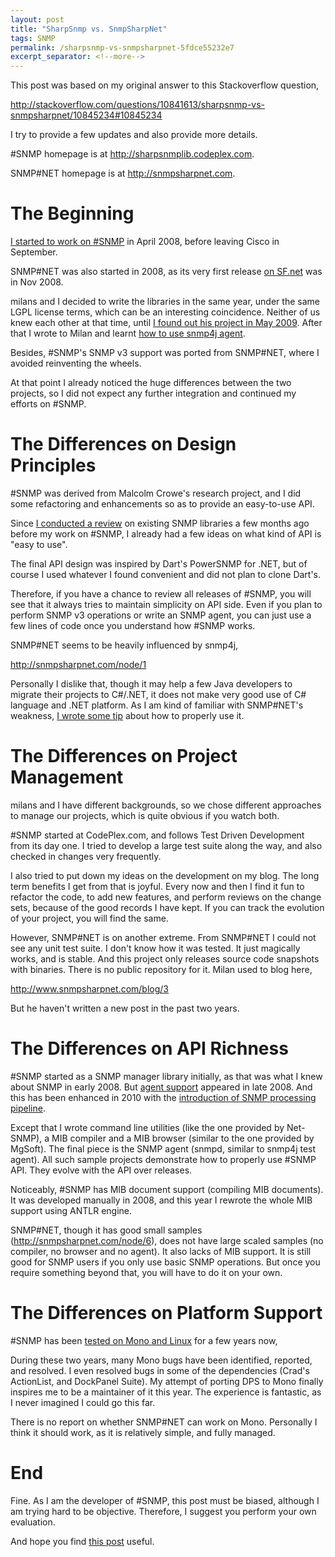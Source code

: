 ```yaml
---
layout: post
title: "SharpSnmp vs. SnmpSharpNet"
tags: SNMP
permalink: /sharpsnmp-vs-snmpsharpnet-5fdce55232e7
excerpt_separator: <!--more-->
---
```

This post was based on my original answer to this Stackoverflow question,

http://stackoverflow.com/questions/10841613/sharpsnmp-vs-snmpsharpnet/10845234#10845234

I try to provide a few updates and also provide more details.

#SNMP homepage is at http://sharpsnmplib.codeplex.com.

SNMP#NET homepage is at http://snmpsharpnet.com.
<!--more-->

# The Beginning

[I started to work on #SNMP](/announce-sharp-snmp-library-for-net-e359089cad7f) in April 2008, before leaving Cisco in September.

SNMP#NET was also started in 2008, as its very first release [on SF.net](http://sourceforge.net/projects/snmpsharpnet/files/snmpsharpnet/) was in Nov 2008.

milans and I decided to write the libraries in the same year, under the same LGPL license terms, which can be an interesting coincidence. Neither of us knew each other at that time, until [I found out his project in May 2009](/trident-sign-another-open-source-snmp-library-via-c-4f2b904252). After that I wrote to Milan and learnt [how to use snmp4j agent](/trident-sign-how-to-set-up-snmp4j-agent-part-1-9354ddb8868a).

Besides, #SNMP's SNMP v3 support was ported from SNMP#NET, where I avoided reinventing the wheels.

At that point I already noticed the huge differences between the two projects, so I did not expect any further integration and continued my efforts on #SNMP.

# The Differences on Design Principles

#SNMP was derived from Malcolm Crowe's research project, and I did some refactoring and enhancements so as to provide an easy-to-use API.

Since [I conducted a review](/product-review-snmp-libraries-for-net-evaluation-report-e13f25991cad) on existing SNMP libraries a few months ago before my work on #SNMP, I already had a few ideas on what kind of API is "easy to use".

The final API design was inspired by Dart's PowerSNMP for .NET, but of course I used whatever I found convenient and did not plan to clone Dart's.

Therefore, if you have a chance to review all releases of #SNMP, you will see that it always tries to maintain simplicity on API side. Even if you plan to perform SNMP v3 operations or write an SNMP agent, you can just use a few lines of code once you understand how #SNMP works.

SNMP#NET seems to be heavily influenced by snmp4j,

http://snmpsharpnet.com/node/1

Personally I dislike that, though it may help a few Java developers to migrate their projects to C#/.NET, it does not make very good use of C# language and .NET platform. As I am kind of familiar with SNMP#NET's weakness, [I wrote some tip](/a-tip-for-snmpsharpnet-snmp-net-users-6a23a02b71e) about how to properly use it.

# The Differences on Project Management

milans and I have different backgrounds, so we chose different approaches to manage our projects, which is quite obvious if you watch both.

#SNMP started at CodePlex.com, and follows Test Driven Development from its day one. I tried to develop a large test suite along the way, and also checked in changes very frequently.

I also tried to put down my ideas on the development on my blog. The long term benefits I get from that is joyful. Every now and then I find it fun to refactor the code, to add new features, and perform reviews on the change sets, because of the good records I have kept. If you can track the evolution of your project, you will find the same.

However, SNMP#NET is on another extreme. From SNMP#NET I could not see any unit test suite. I don't know how it was tested. It just magically works, and is stable. And this project only releases source code snapshots with binaries. There is no public repository for it. Milan used to blog here,

http://www.snmpsharpnet.com/blog/3

But he haven't written a new post in the past two years.

# The Differences on API Richness

#SNMP started as a SNMP manager library initially, as that was what I knew about SNMP in early 2008. But [agent support](/snmp-design-incomplete-agent-demo-5550acc8f1e4) appeared in late 2008. And this has been enhanced in 2010 with the [introduction of SNMP processing pipeline](/honeycell-drops-snmp-pipeline-and-our-agent-demo-89986da1a5da).

Except that I wrote command line utilities (like the one provided by Net-SNMP), a MIB compiler and a MIB browser (similar to the one provided by MgSoft). The final piece is the SNMP agent (snmpd, similar to snmp4j test agent). All such sample projects demonstrate how to properly use #SNMP API. They evolve with the API over releases.

Noticeably, #SNMP has MIB document support (compiling MIB documents). It was developed manually in 2008, and this year I rewrote the whole MIB support using ANTLR engine.

SNMP#NET, though it has good small samples (http://snmpsharpnet.com/node/6), does not have large scaled samples (no compiler, no browser and no agent). It also lacks of MIB support. It is still good for SNMP users if you only use basic SNMP operations. But once you require something beyond that, you will have to do it on your own.

# The Differences on Platform Support

#SNMP has been [tested on Mono and Linux](/dockpanel-suite-tip-5-we-could-go-mono-63ee484f77a0) for a few years now,

During these two years, many Mono bugs have been identified, reported, and resolved. I even resolved bugs in some of the dependencies (Crad's ActionList, and DockPanel Suite). My attempt of porting DPS to Mono finally inspires me to be a maintainer of it this year. The experience is fantastic, as I never imagined I could go this far.

There is no report on whether SNMP#NET can work on Mono. Personally I think it should work, as it is relatively simple, and fully managed.

# End

Fine. As I am the developer of #SNMP, this post must be biased, although I am trying hard to be objective. Therefore, I suggest you perform your own evaluation.

And hope you find [this post](/product-review-snmp-libraries-for-net-evaluation-report-e13f25991cad) useful.
